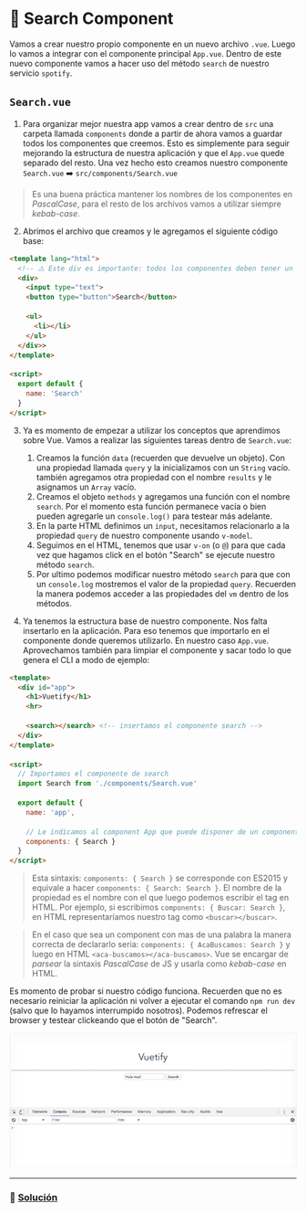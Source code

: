 # 🔎 Search Component

Vamos a crear nuestro propio componente en un nuevo archivo `.vue`. Luego lo vamos a integrar con el componente principal `App.vue`. Dentro de este nuevo componente vamos a hacer uso del método `search` de nuestro servicio `spotify`.


## `Search.vue`

1. Para organizar mejor nuestra app vamos a crear dentro de `src` una carpeta llamada `components` donde a partir de ahora vamos a guardar todos los componentes que creemos. Esto es simplemente para seguir mejorando la estructura de nuestra aplicación y que el `App.vue` quede separado del resto. Una vez hecho esto creamos nuestro componente `Search.vue` ➡️ `src/components/Search.vue`

> Es una buena práctica mantener los nombres de los componentes en *PascalCase*, para el resto de los archivos vamos a utilizar siempre *kebab-case*.

2. Abrimos el archivo que creamos y le agregamos el siguiente código base:

```html
<template lang="html">  
  <!-- ⚠️ Este div es importante: todos los componentes deben tener un unico elemento principal -->
  <div>
    <input type="text">
    <button type="button">Search</button>

    <ul>
      <li></li>
    </ul>
  </div>>
</template>

<script>
  export default {
    name: 'Search'
  }
</script>
```

3. Ya es momento de empezar a utilizar los conceptos que aprendimos sobre Vue. Vamos a realizar las siguientes tareas dentro de `Search.vue`:
    1. Creamos la función `data` (recuerden que devuelve un objeto). Con una propiedad llamada `query` y la inicializamos con un `String` vacío. también agregamos otra propiedad con el nombre `results` y le asignamos un `Array` vacío.
    2. Creamos el objeto `methods` y agregamos una función con el nombre `search`. Por el momento esta función permanece vacía o bien pueden agregarle un `console.log()` para testear más adelante.
    3. En la parte HTML definimos un `input`, necesitamos relacionarlo a la propiedad `query` de nuestro componente usando `v-model`.
    4. Seguimos en el HTML, tenemos que usar `v-on` (o `@`) para que cada vez que hagamos click en el botón "Search" se ejecute nuestro método `search`.
    5. Por ultimo podemos modificar nuestro método `search` para que con un `console.log` mostremos el valor de la propiedad `query`. Recuerden la manera podemos acceder a las propiedades del `vm` dentro de los métodos.


4. Ya tenemos la estructura base de nuestro componente. Nos falta insertarlo en la aplicación. Para eso tenemos que importarlo en el componente donde queremos utilizarlo. En nuestro caso `App.vue`. Aprovechamos también para limpiar el componente y sacar todo lo que genera el CLI a modo de ejemplo:

```html
<template>
  <div id="app">
    <h1>Vuetify</h1>
    <hr>

    <search></search> <!-- insertamos el componente search -->
  </div>
</template>

<script>
  // Importamos el componente de search
  import Search from './components/Search.vue'

  export default {
    name: 'app',

    // Le indicamos al component App que puede disponer de un componente llamado Search
    components: { Search }
  }
</script>
```

> Esta sintaxis: `components: { Search }` se corresponde con ES2015 y equivale a hacer `components: { Search: Search }`. El nombre de la propiedad es el nombre con el que luego podemos escribir el tag en HTML. Por ejemplo, si escribimos `components: { Buscar: Search }`, en HTML representaríamos nuestro tag como `<buscar></buscar>`.

> En el caso que sea un component con mas de una palabra la manera correcta de declararlo seria: `components: { AcaBuscamos: Search }` y luego en HTML `<aca-buscamos></aca-buscamos>`. Vue se encargar de *parsear* la sintaxis *PascalCase* de JS y usarla como *kebab-case* en HTML.

Es momento de probar si nuestro código funciona. Recuerden que no es necesario reiniciar la aplicación ni volver a ejecutar el comando `npm run dev` (salvo que lo hayamos interrumpido nosotros). Podemos refrescar el browser y testear clickeando que el botón de "Search".

![09](../img/09.gif)

___
### 📝 [Solución](https://github.com/ianaya89/workshop-vuejs/blob/master/hints/09.md)
